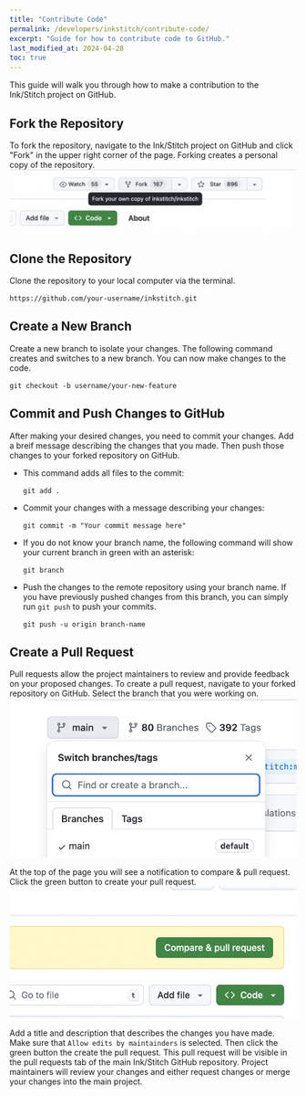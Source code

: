 ```yaml
---
title: "Contribute Code"
permalink: /developers/inkstitch/contribute-code/
excerpt: "Guide for how to contribute code to GitHub."
last_modified_at: 2024-04-28
toc: true 
---
```

This guide will walk you through how to make a contribution to the Ink/Stitch project on GitHub.

## Fork the Repository

To fork the repository, navigate to the Ink/Stitch project on GitHub and click "Fork" in the upper right corner of the page. Forking creates a personal copy of the repository. 
![Add python to path](/assets/images/developers/contribute-code/Fork.png)

## Clone the Repository

Clone the repository to your local computer via the terminal. 

```
https://github.com/your-username/inkstitch.git
```

## Create a New Branch

Create a new branch to isolate your changes. The following command creates and switches to a new branch. You can now make changes to the code.

```
git checkout -b username/your-new-feature
```

## Commit and Push Changes to GitHub

After making your desired changes, you need to commit your changes. Add a breif message describing the changes that you made. Then push those changes
to your forked repository on GitHub.

* This command adds all files to the commit:
  ```
  git add .
  ```

* Commit your changes with a message describing your changes:
  ```
  git commit -m "Your commit message here"
  ```

* If you do not know your branch name, the following command will show your current branch in green with an asterisk:
  ```
  git branch
  ```

* Push the changes to the remote repository using your branch name. If you have previously pushed changes from this branch, you can simply run 
`git push` to push your commits.
  ```
  git push -u origin branch-name
  ```

## Create a Pull Request

Pull requests allow the project maintainers to review and provide feedback on your proposed changes. To create a pull request, navigate to your
forked repository on GitHub. Select the branch that you were working on.
![Add python to path](/assets/images/developers/contribute-code/Branches.png)

At the top of the page you will see a notification to compare & pull request. Click the green button to create your pull request. 
![Add python to path](/assets/images/developers/contribute-code/Pull-Request.png)

Add a title and description that describes the changes you have made. Make sure that `Allow edits by maintainders` is selected. Then click the green button the create the pull request. This pull request will be visible in the pull requests tab of the main Ink/Stitch GitHub repository. Project maintainers will review your changes and either request changes or merge your changes into the main project.

